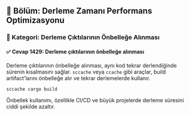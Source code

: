 ## 📘 Bölüm: Derleme Zamanı Performans Optimizasyonu
### 🔹 Kategori: Derleme Çıktılarının Önbelleğe Alınması
#### ✅ Cevap 1429: Derleme çıktılarının önbelleğe alınması

Derleme çıktılarının önbelleğe alınması, aynı kod tekrar derlendiğinde sürenin kısalmasını sağlar. `sccache` veya `ccache` gibi araçlar, build artifact'larını önbelleğe alır ve tekrar derlemelerde kullanır.

```bash
sccache cargo build
```

Önbellek kullanımı, özellikle CI/CD ve büyük projelerde derleme süresini ciddi şekilde azaltır.
